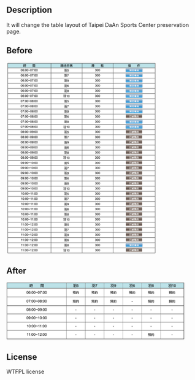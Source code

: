 ## **Description**

It will change the table layout of Taipei DaAn Sports Center preservation page.

## **Before**

<img src="../Taipei%20DaAn%20Sports%20Center/img/before.png" height="500px">

## **After**

<img src="../Taipei%20DaAn%20Sports%20Center/img/after.png" height="150px">

## **License**

WTFPL license
